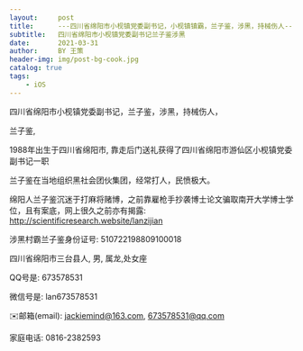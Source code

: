 ```yaml
---
layout:     post
title:      ---四川省绵阳市小枧镇党委副书记，小枧镇镇霸，兰子鉴，涉黑，持械伤人---
subtitle:   四川省绵阳市小枧镇党委副书记兰子鉴涉黑
date:       2021-03-31
author:     BY 王策
header-img: img/post-bg-cook.jpg
catalog: true
tags:
    - iOS
---
```





四川省绵阳市小枧镇党委副书记，兰子鉴，涉黑，持械伤人， 


兰子鉴, 

1988年出生于四川省绵阳市, 靠走后门送礼获得了四川省绵阳市游仙区小枧镇党委副书记一职


兰子鉴在当地组织黑社会团伙集团，经常打人，民愤极大。

绵阳人兰子鉴沉迷于打麻将赌博，之前靠雇枪手抄袭博士论文骗取南开大学博士学位，且有案底，网上很久之前亦有揭露: 
http://scientificresearch.website/lanzijian


涉黑村霸兰子鉴身份证号: 510722198809100018

四川省绵阳市三台县人, 男, 属龙,处女座

QQ号是: 673578531

微信号是: lan673578531

✉️邮箱(email):  jackiemind@163.com, 673578531@qq.com

家庭电话: 0816-2382593


